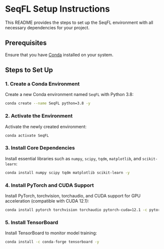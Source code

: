 # SeqFL Setup Instructions

This README provides the steps to set up the SeqFL environment with all necessary dependencies for your project.

## Prerequisites

Ensure that you have [Conda](https://docs.conda.io/projects/conda/en/latest/index.html) installed on your system.

## Steps to Set Up

### 1. Create a Conda Environment

Create a new Conda environment named `SeqFL` with Python 3.8:

```bash
conda create --name SeqFL python=3.8 -y
```

### 2. Activate the Environment

Activate the newly created environment:

```bash
conda activate SeqFL
```

### 3. Install Core Dependencies

Install essential libraries such as `numpy`, `scipy`, `tqdm`, `matplotlib`, and `scikit-learn`:

```bash
conda install numpy scipy tqdm matplotlib scikit-learn -y
```

### 4. Install PyTorch and CUDA Support

Install PyTorch, torchvision, torchaudio, and CUDA support for GPU acceleration (compatible with CUDA 12.1):

```bash
conda install pytorch torchvision torchaudio pytorch-cuda=12.1 -c pytorch -c nvidia -y
```

### 5. Install TensorBoard

Install TensorBoard to monitor model training:

```bash
conda install -c conda-forge tensorboard -y
```


